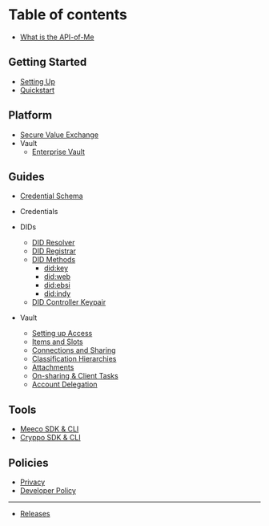 # Table of contents

- [What is the API-of-Me](README.md)

## Getting Started

- [Setting Up](getting-started/setting-up.md)
- [Quickstart](getting-started/quickstart.md)

## Platform

- [Secure Value Exchange](platform/overview.md)
- Vault
  - [Enterprise Vault](platform/vault/enterprise-portal.md)

## Guides

- [Credential Schema](guides/credentials/credential-schema.md)
- Credentials

- DIDs
  - [DID Resolver](guides/dids/did-resolution.md)
  - [DID Registrar](guides/dids/did-registration.md)
  - [DID Methods](guides/dids/did-methods.md)
    - [did:key](guides/dids/methods/did-key.md)
    - [did:web](guides/dids/methods/did-web.md)
    - [did:ebsi](guides/dids/methods/did-ebsi.md)
    - [did:indy](guides/dids/methods/did-indy.md)
  - [DID Controller Keypair](guides/dids/did-controller-keypair.md)

- Vault
  - [Setting up Access](guides/vault/setting-up-access.md)
  - [Items and Slots](guides/vault/items-and-slots.md)
  - [Connections and Sharing](guides/vault/connections-and-sharing.md)
  - [Classification Hierarchies](guides/vault/classification-hierarchies.md)
  - [Attachments](guides/vault/attachments.md)
  - [On-sharing & Client Tasks](guides/vault/on-sharing-and-client-tasks.md)
  - [Account Delegation](guides/vault/account-delegation.md)

## Tools

- [Meeco SDK & CLI](tools/meeco-cli.md)
- [Cryppo SDK & CLI](tools/cryppo.md)
## Policies <a id="policies-1"></a>

- [Privacy](policies-1/privacy.md)
- [Developer Policy](policies-1/developer-policy.md)

---

- [Releases](releases/releases.md)
